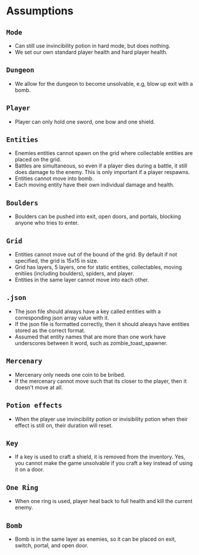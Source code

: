 # Assumptions

## `Mode`
* Can still use invincibility potion in hard mode, but does nothing.
* We set our own standard player health and hard player health.

## `Dungeon`
* We allow for the dungeon to become unsolvable, e.g, blow up exit with a bomb.

## `Player`
* Player can only hold one sword, one bow and one shield.

## `Entities`
* Enemies entities cannot spawn on the grid where collectable entities are placed on the grid.
* Battles are simultaneous, so even if a player dies during a battle, it still does damage to the enemy. This is only important if a player respawns.
* Entities cannot move into bomb.
* Each moving entity have their own individual damage and health.

## `Boulders`
* Boulders can be pushed into exit, open doors, and portals, blocking anyone who tries to enter.

## `Grid`
* Entities cannot move out of the bound of the grid. By default if not specified, the grid is 15x15 in size.
* Grid has layers, 5 layers, one for static entities, collectables, moving enitiies (including boulders), spiders, and player.
* Entities in the same layer cannot move into each other.

## `.json`
* The json file should always have a key called entities with a corresponding json array value with it.
* If the json file is formatted correctly, then it should always have entities stored as the correct format.
* Assumed that entity names that are more than one work have underscores between it word, such as zombie_toast_spawner.

## `Mercenary`
* Mercenary only needs one coin to be bribed.
* If the mercenary cannot move such that its closer to the player, then it doesn't move at all.

## `Potion effects`
* When the player use invincibility potion or invisibility potion when their effect is still on, their duration will reset.

## `Key`
* If a key is used to craft a shield, it is removed from the inventory. Yes, you cannot make the game unsolvable if you craft a key instead of using it on a door.

## `One Ring`
* When one ring is used, player heal back to full health and kill the current enemy.

## `Bomb`
* Bomb is in the same layer as enemies, so it can be placed on exit, switch, portal, and open door.